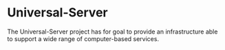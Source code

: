 # Universal-Server
The Universal-Server project has for goal to provide an infrastructure able to support a wide range of computer-based services.
